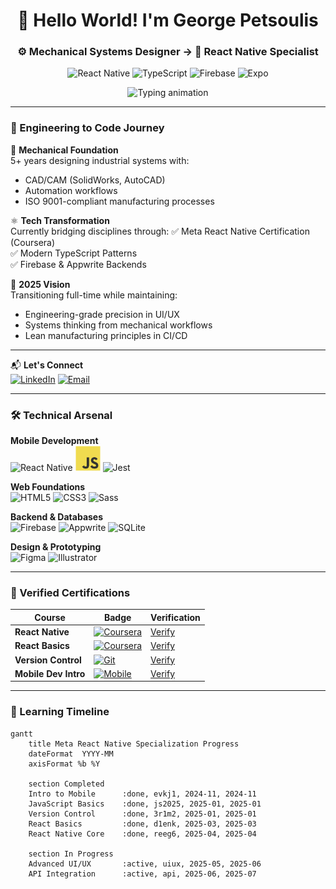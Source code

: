 <h1 align="center">👋 Hello World! I'm George Petsoulis</h1>
<h3 align="center">⚙️ Mechanical Systems Designer → 📱 React Native Specialist</h3>

<p align="center">
  <img src="https://img.shields.io/badge/React_Native-20232A?style=for-the-badge&logo=react&logoColor=61DAFB" alt="React Native">
  <img src="https://img.shields.io/badge/TypeScript-3178C6?style=for-the-badge&logo=typescript&logoColor=white" alt="TypeScript">
  <img src="https://img.shields.io/badge/Firebase-FFCA28?style=for-the-badge&logo=firebase&logoColor=black" alt="Firebase">
  <img src="https://img.shields.io/badge/Expo-000020?style=for-the-badge&logo=expo&logoColor=white" alt="Expo">
</p>

<p align="center">
  <img src="https://readme-typing-svg.demolab.com?font=Roboto&size=24&duration=4000&pause=1000&color=61DAFB&center=true&vCenter=true&width=435&lines=From+CAD+Design+To+Clean+Code;Precision+In+Both+Realms" alt="Typing animation">
</p>


---

### 🚀 Engineering to Code Journey

🔩 **Mechanical Foundation**  
5+ years designing industrial systems with:
- CAD/CAM (SolidWorks, AutoCAD)
- Automation workflows
- ISO 9001-compliant manufacturing processes

⚛️ **Tech Transformation**  
Currently bridging disciplines through:
✅ Meta React Native Certification (Coursera)  
✅ Modern TypeScript Patterns  
✅ Firebase & Appwrite Backends

🎯 **2025 Vision**  
Transitioning full-time while maintaining:
- Engineering-grade precision in UI/UX  
- Systems thinking from mechanical workflows  
- Lean manufacturing principles in CI/CD

---

📬 **Let's Connect**  
[![LinkedIn](https://img.shields.io/badge/LinkedIn-0A66C2?style=flat-square&logo=linkedin&logoColor=white)](https://linkedin.com/in/yourprofile) 
[![Email](https://img.shields.io/badge/Email-EA4335?style=flat-square&logo=gmail&logoColor=white)](mailto:petsoulis.appdev@gmail.com)

---


### 🛠 Technical Arsenal

**Mobile Development**  
<img src="https://reactnative.dev/img/header_logo.svg" width="40" title="React Native"> 
<img src="https://raw.githubusercontent.com/devicons/devicon/master/icons/javascript/javascript-original.svg" width="40" title="JavaScript"> 
<img src="https://www.vectorlogo.zone/logos/jestjsio/jestjsio-icon.svg" width="40" title="Jest">

**Web Foundations**  
<img src="https://www.vectorlogo.zone/logos/w3_html5/w3_html5-icon.svg" width="40" title="HTML5"> 
<img src="https://www.vectorlogo.zone/logos/w3_css/w3_css-icon.svg" width="40" title="CSS3"> 
<img src="https://www.vectorlogo.zone/logos/sass-lang/sass-lang-icon.svg" width="40" title="Sass">

**Backend & Databases**  
<img src="https://firebase.google.com/static/downloads/brand-guidelines/PNG/logo-logomark.png" 
     width="40" 
     alt="Firebase">
<img src="https://www.vectorlogo.zone/logos/appwriteio/appwriteio-icon.svg" width="40" title="Appwrite"> 
<img src="https://www.vectorlogo.zone/logos/sqlite/sqlite-icon.svg" width="40" title="SQLite">

**Design & Prototyping**  
<img src="https://www.vectorlogo.zone/logos/figma/figma-icon.svg" width="40" title="Figma"> 
<img src="https://www.vectorlogo.zone/logos/adobe_illustrator/adobe_illustrator-icon.svg" width="40" title="Illustrator">

---

### 📜 Verified Certifications

| Course | Badge | Verification |
|--------|-------|--------------|
| **React Native** | [![Coursera](https://img.shields.io/badge/React_Native-Expert-61DAFB?logo=react&style=flat-square)](https://www.coursera.org/account/accomplishments/verify/REEG6XRR3PB7) | [Verify](https://www.coursera.org/account/accomplishments/verify/REEG6XRR3PB7) |
| **React Basics** | [![Coursera](https://img.shields.io/badge/React_Core-Expert-61DAFB?logo=react&style=flat-square)](https://www.coursera.org/account/accomplishments/verify/D1ENKN7NU6Z0) | [Verify](https://www.coursera.org/account/accomplishments/verify/D1ENKN7NU6Z0) |
| **Version Control** | [![Git](https://img.shields.io/badge/Version_Control-Expert-F05032?logo=git&style=flat-square)](https://www.coursera.org/account/accomplishments/verify/3R1M25CRT069) | [Verify](https://www.coursera.org/account/accomplishments/verify/3R1M25CRT069) |
| **Mobile Dev Intro** | [![Mobile](https://img.shields.io/badge/Mobile_Development-Foundations-000000?logo=android&style=flat-square)](https://www.coursera.org/account/accomplishments/verify/EVKJ1TDHTCYA) | [Verify](https://www.coursera.org/account/accomplishments/verify/EVKJ1TDHTCYA) |

---

### 📅 Learning Timeline

```mermaid
gantt
    title Meta React Native Specialization Progress
    dateFormat  YYYY-MM
    axisFormat %b %Y
    
    section Completed
    Intro to Mobile      :done, evkj1, 2024-11, 2024-11
    JavaScript Basics    :done, js2025, 2025-01, 2025-01
    Version Control      :done, 3r1m2, 2025-01, 2025-01
    React Basics         :done, d1enk, 2025-03, 2025-03
    React Native Core    :done, reeg6, 2025-04, 2025-04
    
    section In Progress
    Advanced UI/UX       :active, uiux, 2025-05, 2025-06
    API Integration      :active, api, 2025-06, 2025-07
